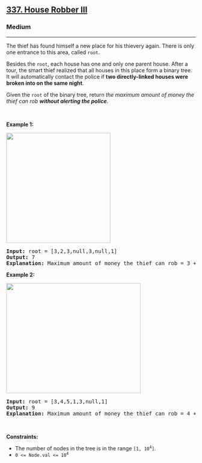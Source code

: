 <h2><a href="https://leetcode.com/problems/house-robber-iii/">337. House Robber III</a></h2><h3>Medium</h3><hr><div style="user-select: auto;"><p style="user-select: auto;">The thief has found himself a new place for his thievery again. There is only one entrance to this area, called <code style="user-select: auto;">root</code>.</p>

<p style="user-select: auto;">Besides the <code style="user-select: auto;">root</code>, each house has one and only one parent house. After a tour, the smart thief realized that all houses in this place form a binary tree. It will automatically contact the police if <strong style="user-select: auto;">two directly-linked houses were broken into on the same night</strong>.</p>

<p style="user-select: auto;">Given the <code style="user-select: auto;">root</code> of the binary tree, return <em style="user-select: auto;">the maximum amount of money the thief can rob <strong style="user-select: auto;">without alerting the police</strong></em>.</p>

<p style="user-select: auto;">&nbsp;</p>
<p style="user-select: auto;"><strong class="example" style="user-select: auto;">Example 1:</strong></p>
<img alt="" src="https://assets.leetcode.com/uploads/2021/03/10/rob1-tree.jpg" style="width: 277px; height: 293px; user-select: auto;">
<pre style="user-select: auto;"><strong style="user-select: auto;">Input:</strong> root = [3,2,3,null,3,null,1]
<strong style="user-select: auto;">Output:</strong> 7
<strong style="user-select: auto;">Explanation:</strong> Maximum amount of money the thief can rob = 3 + 3 + 1 = 7.
</pre>

<p style="user-select: auto;"><strong class="example" style="user-select: auto;">Example 2:</strong></p>
<img alt="" src="https://assets.leetcode.com/uploads/2021/03/10/rob2-tree.jpg" style="width: 357px; height: 293px; user-select: auto;">
<pre style="user-select: auto;"><strong style="user-select: auto;">Input:</strong> root = [3,4,5,1,3,null,1]
<strong style="user-select: auto;">Output:</strong> 9
<strong style="user-select: auto;">Explanation:</strong> Maximum amount of money the thief can rob = 4 + 5 = 9.
</pre>

<p style="user-select: auto;">&nbsp;</p>
<p style="user-select: auto;"><strong style="user-select: auto;">Constraints:</strong></p>

<ul style="user-select: auto;">
	<li style="user-select: auto;">The number of nodes in the tree is in the range <code style="user-select: auto;">[1, 10<sup style="user-select: auto;">4</sup>]</code>.</li>
	<li style="user-select: auto;"><code style="user-select: auto;">0 &lt;= Node.val &lt;= 10<sup style="user-select: auto;">4</sup></code></li>
</ul>
</div>
